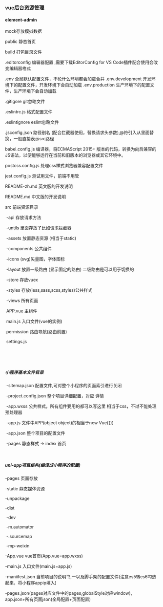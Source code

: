### vue后台资源管理

#### element-admin

mock存放模拟数据

public 静态首页

build 打包目录文件

.editorconfig 编辑器配置 ,需要下载EditorConfig for VS Code插件配合使用会改变编辑器格式

.env 全局默认配置文件，不论什么环境都会加载合并
.env.development 开发环境下的配置文件，开发环境下会自动加载
.env.production 生产环境下的配置文件，生产环境下会自动加载

.gitigore git忽略文件

.eslintrc.js   格式配置文件

.eslintignore   eslint忽略文件

.jsconfig.json 路径别名 (配合拦截器使用，替换请求头参数),@符引入从里面替换，一般直接表示src路径

babel.config.js  编译器，将ECMAScript 2015+ 版本的代码，转换为向后兼容的JS语法，以便能够运行在当前和旧版本的浏览器或其它环境中。

postcss.config.js  处理css样式浏览器兼容配置文件

jest.config.js 测试用文件，前端不用管

README-zh.md  英文版的开发说明

README.md 中文版的开发说明

src 前端资源目录

​	-api 存放请求方法

​	-untils 里面存放了比如请求拦截器

​	-assets 放置静态资源 (相当于static)

​	-components 公共组件

​	-icons  (svg)矢量图，字体图标

​	-layout 放置一级路由 (显示固定的路由) 二级路由是可以用于切换的

​	-store  存放vuex

​	-styles  存放(less,sass,scss,styles)公共样式

​	-views 所有页面

​	APP.vue 主组件

​	main.js  入口文件(vue的实例)

​    permission  路由导航(路由前置)

​	settings.js  

​	

​	

##### 小程序基本文件目录

​	-sitemap.json 配置文件,可对整个小程序的页面索引进行关闭

​	-project.config.json  整个项目详细配置，对应  详情

​	-app.wxss  公共样式，所有组件要用的都可以写这里 相当于css，不过不能处理预处理器

​	-app.js   文件中APP(object object)的相当于new Vue({})

​	-app.json 整个项目的配置文件

​	-pages 静态样式  ->  index 首页

​	



##### uni-app项目结构(编译成小程序的配置)

-pages 页面存放

-static  静态媒体资源

-unpackage  

  -dist

​	-dev

​		-m.automator

​		-.sourcemap

​	 	-mp-weixin

-App.vue   vue首页(App.vue=app.wxss)

-main.js  入口文件(main.js=app.js)

-maniifest.json   当前项目的说明书,一以及脚手架的配置文件(注意es5转es6勾选起来，将小程序appip填入)

-pages.json(pages对应文件中的pages,globalStyle对应window)，app.json+所有页面json(全局配置+页面配置)

